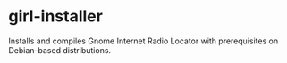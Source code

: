 # girl-installer
Installs and compiles Gnome Internet Radio Locator with prerequisites on Debian-based distributions.
